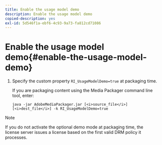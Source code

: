 ```yaml
---
title: Enable the usage model demo
description: Enable the usage model demo
copied-description: yes
exl-id: 5d546f1a-ebf6-4c93-9a73-fa812cd71086
---
```

# Enable the usage model demo{#enable-the-usage-model-demo}

1. Specify the custom property `RI_UsageModelDemo=true` at packaging time.

   If you are packaging content using the Media Packager command line tool, enter: 

   ```
   java -jar AdobeMediaPackager.jar [<i>source_file</i>] [<i>dest_file</i>] -k RI_UsageModelDemo=true
   ```

>[!NOTE]
>
>If you do not activate the optional demo mode at packaging time, the license server issues a license based on the first valid DRM policy it processes.

